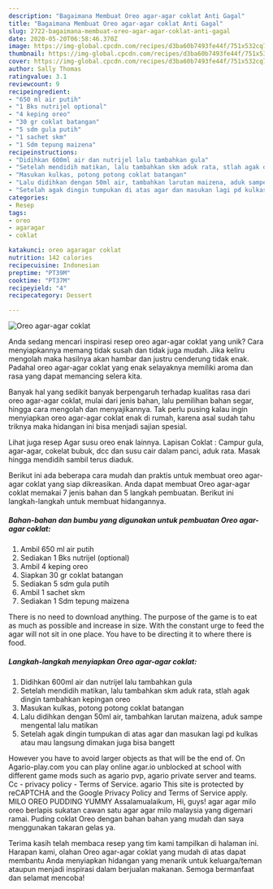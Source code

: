 ```yaml
---
description: "Bagaimana Membuat Oreo agar-agar coklat Anti Gagal"
title: "Bagaimana Membuat Oreo agar-agar coklat Anti Gagal"
slug: 2722-bagaimana-membuat-oreo-agar-agar-coklat-anti-gagal
date: 2020-05-20T06:58:46.370Z
image: https://img-global.cpcdn.com/recipes/d3ba60b7493fe44f/751x532cq70/oreo-agar-agar-coklat-foto-resep-utama.jpg
thumbnail: https://img-global.cpcdn.com/recipes/d3ba60b7493fe44f/751x532cq70/oreo-agar-agar-coklat-foto-resep-utama.jpg
cover: https://img-global.cpcdn.com/recipes/d3ba60b7493fe44f/751x532cq70/oreo-agar-agar-coklat-foto-resep-utama.jpg
author: Sally Thomas
ratingvalue: 3.1
reviewcount: 9
recipeingredient:
- "650 ml air putih"
- "1 Bks nutrijel optional"
- "4 keping oreo"
- "30 gr coklat batangan"
- "5 sdm gula putih"
- "1 sachet skm"
- "1 Sdm tepung maizena"
recipeinstructions:
- "Didihkan 600ml air dan nutrijel lalu tambahkan gula"
- "Setelah mendidih matikan, lalu tambahkan skm aduk rata, stlah agak dingin tambahkan kepingan oreo"
- "Masukan kulkas, potong potong coklat batangan"
- "Lalu didihkan dengan 50ml air, tambahkan larutan maizena, aduk sampe mengental lalu matikan"
- "Setelah agak dingin tumpukan di atas agar dan masukan lagi pd kulkas atau mau langsung dimakan juga bisa bangett"
categories:
- Resep
tags:
- oreo
- agaragar
- coklat

katakunci: oreo agaragar coklat 
nutrition: 142 calories
recipecuisine: Indonesian
preptime: "PT39M"
cooktime: "PT37M"
recipeyield: "4"
recipecategory: Dessert

---
```



![Oreo agar-agar coklat](https://img-global.cpcdn.com/recipes/d3ba60b7493fe44f/751x532cq70/oreo-agar-agar-coklat-foto-resep-utama.jpg)

Anda sedang mencari inspirasi resep oreo agar-agar coklat yang unik? Cara menyiapkannya memang tidak susah dan tidak juga mudah. Jika keliru mengolah maka hasilnya akan hambar dan justru cenderung tidak enak. Padahal oreo agar-agar coklat yang enak selayaknya memiliki aroma dan rasa yang dapat memancing selera kita.

Banyak hal yang sedikit banyak berpengaruh terhadap kualitas rasa dari oreo agar-agar coklat, mulai dari jenis bahan, lalu pemilihan bahan segar, hingga cara mengolah dan menyajikannya. Tak perlu pusing kalau ingin menyiapkan oreo agar-agar coklat enak di rumah, karena asal sudah tahu triknya maka hidangan ini bisa menjadi sajian spesial.

Lihat juga resep Agar susu oreo enak lainnya. Lapisan Coklat : Campur gula, agar-agar, cokelat bubuk, dcc dan susu cair dalam panci, aduk rata. Masak hingga mendidih sambil terus diaduk.


Berikut ini ada beberapa cara mudah dan praktis untuk membuat oreo agar-agar coklat yang siap dikreasikan. Anda dapat membuat Oreo agar-agar coklat memakai 7 jenis bahan dan 5 langkah pembuatan. Berikut ini langkah-langkah untuk membuat hidangannya.

<!--inarticleads1-->

##### Bahan-bahan dan bumbu yang digunakan untuk pembuatan Oreo agar-agar coklat:

1. Ambil 650 ml air putih
1. Sediakan 1 Bks nutrijel (optional)
1. Ambil 4 keping oreo
1. Siapkan 30 gr coklat batangan
1. Sediakan 5 sdm gula putih
1. Ambil 1 sachet skm
1. Sediakan 1 Sdm tepung maizena


There is no need to download anything. The purpose of the game is to eat as much as possible and increase in size. With the constant urge to feed the agar will not sit in one place. You have to be directing it to where there is food. 

<!--inarticleads2-->

##### Langkah-langkah menyiapkan Oreo agar-agar coklat:

1. Didihkan 600ml air dan nutrijel lalu tambahkan gula
1. Setelah mendidih matikan, lalu tambahkan skm aduk rata, stlah agak dingin tambahkan kepingan oreo
1. Masukan kulkas, potong potong coklat batangan
1. Lalu didihkan dengan 50ml air, tambahkan larutan maizena, aduk sampe mengental lalu matikan
1. Setelah agak dingin tumpukan di atas agar dan masukan lagi pd kulkas atau mau langsung dimakan juga bisa bangett


However you have to avoid larger objects as that will be the end of. On Agario-play.com you can play online agar.io unblocked at school with different game mods such as agario pvp, agario private server and teams. Cc - privacy policy - Terms of Service. agario This site is protected by reCAPTCHA and the Google Privacy Policy and Terms of Service apply. MILO OREO PUDDING YUMMY Assalamualaikum, Hi, guys! agar agar milo oreo berlapis sukatan cawan satu agar agar milo malaysia yang digemari ramai. Puding coklat Oreo dengan bahan bahan yang mudah dan saya menggunakan takaran gelas ya. 

Terima kasih telah membaca resep yang tim kami tampilkan di halaman ini. Harapan kami, olahan Oreo agar-agar coklat yang mudah di atas dapat membantu Anda menyiapkan hidangan yang menarik untuk keluarga/teman ataupun menjadi inspirasi dalam berjualan makanan. Semoga bermanfaat dan selamat mencoba!
